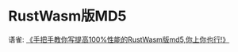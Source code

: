 # RustWasm版MD5
语雀: [《手把手教你写提高100%性能的RustWasm版md5,你上你也行!》](https://www.yuque.com/fengbupi/uf9vvn/cgh9yhwnvmel3sku?singleDoc#)